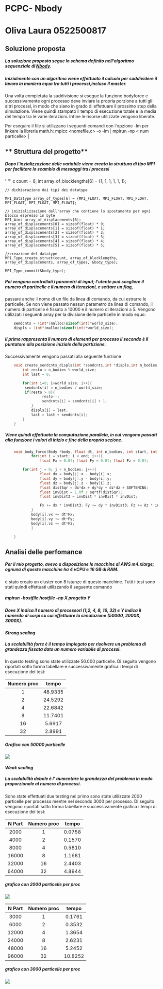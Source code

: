 # PCPC- Nbody
#  Oliva Laura 0522500817 

## **Soluzione proposta**

#####  La soluzione proposta segue lo schema definito nell'algoritmo sequenziale di [Nbody](https://github.com/harrism/mini-nbody/blob/master/nbody.c/ "Nbody"). 

##### Inizialmente con un algoritmo viene effettuato il calcolo per suddividere il lavoro in maniera equa tra tutti i processi,incluso il master.
Una volta completata la suddivisione si esegue la funzione bodyforce e successivamente ogni processo deve inviare la propria porzione a tutti
gli altri processi, in modo che siano in grado di effettuare il prossimo step della simulazione.
Viene quindi stampato il tempo di esecuzione totale e la media del tempo tra le varie iterazioni.
Infine le risorse utilizzate vengono liberate.

Per eseguire il file si utilizzano i seguenti comandi con l'opzione -lm per linkare la libreria math.h:
	mpicc <nomefile.c> -o <nomeeseguibile> -lm |
	mpirun -np <num processi> <nomeeseguibile> < num particelle> <num iterazioni> <nome file> |


##  ** Struttura del progetto**

##### Dopo l'inzializzazione delle variabile viene creata la struttura di tipo MPI per facilitare lo scambio di messaggi tra i processi 
 \'\'\'\'\' c
	count = 6;
  	int array_of_blocklengths[6] = {1, 1, 1, 1, 1, 1};

	// dichiarazione dei tipi dei datatype 

  	MPI_Datatype array_of_types[6] = {MPI_FLOAT, MPI_FLOAT, MPI_FLOAT, MPI_FLOAT, MPI_FLOAT, MPI_FLOAT};
	
	// inizializzazione dell'array che contiene lo spostamento per ogni blocco espresso in byte  
	MPI_Aint array_of_displacements[6];
  	array_of_displacements[0] = sizeof(float) * 0;
  	array_of_displacements[1] = sizeof(float) * 1;
  	array_of_displacements[2] = sizeof(float) * 2;
  	array_of_displacements[3] = sizeof(float) * 3;
  	array_of_displacements[4] = sizeof(float) * 4;
  	array_of_displacements[5] = sizeof(float) * 5;
	
	//creazione del datatype 
	MPI_Type_create_struct(count, array_of_blocklengths, array_of_displacements, array_of_types, &body_type);
  
	MPI_Type_commit(&body_type);

##### Poi vengono controllati i parametri di input; l'utente può scegliere il numero di particelle e il numero di iterazioni, e settare un flag,
passare anche il nome di un file da linea di comando, da cui estrarre le particelle. Se non viene passato nessun parametro da linea di comando, il
numero di particelle è fissato a 10000 e il numero di iterazioni a 5.
Vengono utilizzati i seguenti array per la divisione delle particelle in modo equo:

``` c
	sendcnts = (int*)malloc(sizeof(int)*world_size);
	displs = (int*)malloc(sizeof(int)*world_size);
```
##### Il primo rappresenta il numero di elementi per processo il secondo è il puntatore alla posizione iniziale della partizione.
Successivamente vengono passati alla seguente funzione 

``` c
	void create_sendcnts_displs(int *sendcnts,int *displs,int n_bodies,int world_size){
  		int resto = n_bodies % world_size;
 		int last = 0;

  		for(int i=0; i<world_size; i++){
   		 sendcnts[i] = n_bodies / world_size;
   		 if(resto > 0){
     			 resto--;
     			 sendcnts[i] = sendcnts[i] + 1;
    		}
    		displs[i] = last;
    		last = last + sendcnts[i];
 		}
	}
```
##### Viene quindi effettuata la computazione parallela, in cui vengono passati alla funzione i valori di inizio e fine della propria sezione. 
	
``` c
	void body_force(Body *body, float dt, int n_bodies, int start, int end){
    		for(int i = start; i < end; i++){
      			float Fx = 0.0f; float Fy = 0.0f; float Fz = 0.0f;

		for(int j = 0; j < n_bodies; j++){
        		float dx = body[j].x - body[i].x;
        		float dy = body[j].y - body[i].y;
        		float dz = body[j].z - body[i].z;
        		float distSqr = dx*dx + dy*dy + dz*dz + SOFTENING;
        		float invDist = 1.0f / sqrtf(distSqr);
        		float invDist3 = invDist * invDist * invDist;

		        Fx += dx * invDist3; Fy += dy * invDist3; Fz += dz * invDist3;
      		}
      		body[i].vx += dt*Fx;
      		body[i].vy += dt*Fy;
      		body[i].vz += dt*Fz;
    		}

	}

```

## **Analisi delle perfomance**

##### Per il mio progetto, avevo a disposizione le macchine di AWS m4.xlarge; ognuna di queste macchine ha 4 vCPU e 16 GB di RAM.
è stato creato un cluster con 8 istanze di queste macchine.
Tutti i test sono stati quindi effettuati utilizzando il seguente comando

#####   mpirun -hostfile hostfile  -np X  progetto Y

##### Dove X indica il numero di processori (1,2, 4, 8, 16, 32) e Y indica il numerdo di corpi su cui effettuare la simulazione (50000, 2000X, 3000X).


#### *Strong scaling*

##### La scalabilità forte è il tempo impiegato per risolvere un problema di grandezza fissata dato un numero variabile di processi.
In questo testing sono state utilizzate 50.000 particelle.
Di seguito vengono riportati sotto forma tabellare e successivamente grafica i tempi di esecuzione dei test:

Numero proc| tempo
:---------:|:-----:
1|48.9335
2|24.5292
4|22.6842
8|11.7401
16|5.6917
32|2.8991

##### Grafico con 50000 particelle   
![](./images/strong1.png)

#### *Weak scaling* 

##### La scalabilità debole è  l' aumentare la grandezza del problema in modo proporzionale al numero di processi.
Sono state effettuati due testing nel primo sono state utilizzate 2000 particelle per processo mentre nel secondo 3000 per processo.
Di seguito vengono riportati sotto forma tabellare e successivamente grafica i tempi di esecuzione dei test:

N Part| Numero proc| tempo
:-----:|:---------:|:-----:
2000|1|0.0758
4000|2|0.1570
8000|4| 0.5810 
16000|8|1.1681
32000|16|2.4403
64000|32|4.8944


##### grafico con 2000 particelle per proc 
![](./images/weak2.png)

N Part| Numero proc| tempo
:-----:|:---------:|:-----:
3000|1|0.1761
6000|2|0.3532
12000|4|1.3654  
24000|8|2.6231
48000|16|5.2452
96000|32|10.8252

##### grafico con 3000 particelle per proc
![](./images/weak3.png)


